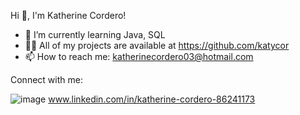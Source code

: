 Hi 👋, I'm Katherine Cordero!

- 🌱 I’m currently learning Java, SQL
- 👨‍💻 All of my projects are available at https://github.com/katycor
- 📫 How to reach me: katherinecordero03@hotmail.com

Connect with me:

![image](https://github.com/katycor/katycor/assets/131924719/a67a16bb-26d8-4b98-ac37-c37809fb40e2)
www.linkedin.com/in/katherine-cordero-86241173
